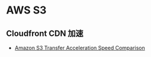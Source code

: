 # AWS S3


## Cloudfront CDN 加速
* [Amazon S3 Transfer Acceleration Speed Comparison](https://s3-accelerate-speedtest.s3-accelerate.amazonaws.com/en/accelerate-speed-comparsion.html)